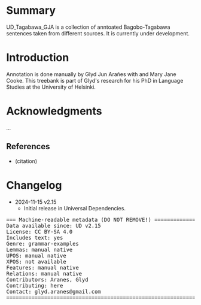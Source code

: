 # Summary

UD_Tagabawa_GJA is a collection of anntoated Bagobo-Tagabawa sentences taken from different sources. It is currently under development.


# Introduction

Annotation is done manually by Glyd Jun Arañes with and Mary Jane Cooke. This treebank is part of Glyd's research for his PhD in Language Studies at the University of Helsinki.


# Acknowledgments

...

## References

* (citation)


# Changelog

* 2024-11-15 v2.15
  * Initial release in Universal Dependencies.


<pre>
=== Machine-readable metadata (DO NOT REMOVE!) ================================
Data available since: UD v2.15
License: CC BY-SA 4.0
Includes text: yes
Genre: grammar-examples
Lemmas: manual native
UPOS: manual native
XPOS: not available
Features: manual native
Relations: manual native
Contributors: Aranes, Glyd
Contributing: here
Contact: glyd.aranes@gmail.com
===============================================================================
</pre>

